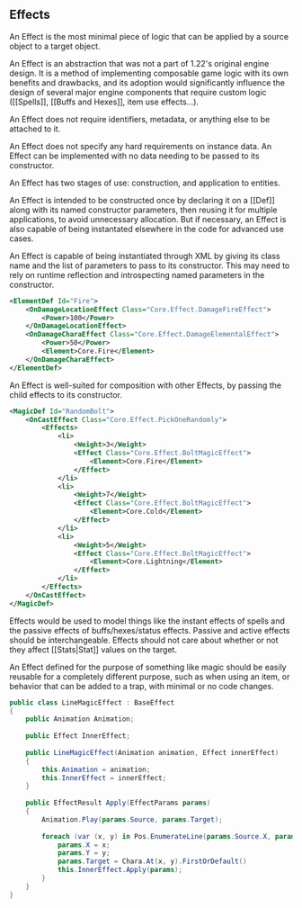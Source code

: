 ## Effects

An Effect is the most minimal piece of logic that can be applied by a source object to a target object.

An Effect is an abstraction that was not a part of 1.22's original engine design. It is a method of implementing composable game logic with its own benefits and drawbacks, and its adoption would significantly influence the design of several major engine components that require custom logic ([[Spells]], [[Buffs and Hexes]], item use effects...).

An Effect does not require identifiers, metadata, or anything else to be attached to it.

An Effect does not specify any hard requirements on instance data. An Effect can be implemented with no data needing to be passed to its constructor.

An Effect has two stages of use: construction, and application to entities.

An Effect is intended to be constructed once by declaring it on a [[Def]] along with its named constructor parameters, then reusing it for multiple applications, to avoid unnecessary allocation. But if necessary, an Effect is also capable of being instantated elsewhere in the code for advanced use cases.

An Effect is capable of being instantiated through XML by giving its class name and the list of parameters to pass to its constructor. This may need to rely on runtime reflection and introspecting named parameters in the constructor.

```xml
<ElementDef Id="Fire">
	<OnDamageLocationEffect Class="Core.Effect.DamageFireEffect">
		<Power>100</Power>
	</OnDamageLocationEffect>
	<OnDamageCharaEffect Class="Core.Effect.DamageElementalEffect">
		<Power>50</Power>
		<Element>Core.Fire</Element>
	</OnDamageCharaEffect>
</ElementDef>
```

An Effect is well-suited for composition with other Effects, by passing the child effects to its constructor.

```xml
<MagicDef Id="RandomBolt">
	<OnCastEffect Class="Core.Effect.PickOneRandomly">
		<Effects>
			<li>
				<Weight>3</Weight>
				<Effect Class="Core.Effect.BoltMagicEffect">
					<Element>Core.Fire</Element>
				</Effect>
			</li>
			<li>
				<Weight>7</Weight>
				<Effect Class="Core.Effect.BoltMagicEffect">
					<Element>Core.Cold</Element>
				</Effect>
			</li>
			<li>
				<Weight>5</Weight>
				<Effect Class="Core.Effect.BoltMagicEffect">
					<Element>Core.Lightning</Element>
				</Effect>
			</li>
		</Effects>
	</OnCastEffect>
</MagicDef>
```

Effects would be used to model things like the instant effects of spells and the passive effects of buffs/hexes/status effects. Passive and active effects should be interchangeable. Effects should not care about whether or not they affect [[Stats|Stat]] values on the target.

An Effect defined for the purpose of something like magic should be easily reusable for a completely different purpose, such as when using an item, or behavior that can be added to a trap, with minimal or no code changes.

```csharp
public class LineMagicEffect : BaseEffect 
{
    public Animation Animation;
	
	public Effect InnerEffect;
	
	public LineMagicEffect(Animation animation, Effect innerEffect)
	{
	    this.Animation = animation;
		this.InnerEffect = innerEffect;
	}
	
	public EffectResult Apply(EffectParams params)
	{
		Animation.Play(params.Source, params.Target);
		
		foreach (var (x, y) in Pos.EnumerateLine(params.Source.X, params.Source.Y, params.X, params.Y)) {
			params.X = x;
			params.Y = y;
			params.Target = Chara.At(x, y).FirstOrDefault()
			this.InnerEffect.Apply(params);
		}
	}
}
```

